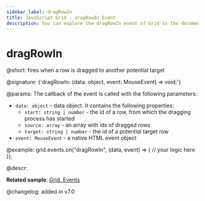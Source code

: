 ```yaml
---
sidebar_label: dragRowIn
title: JavaScript Grid - dragRowIn Event 
description: You can explore the dragRowIn event of Grid in the documentation of the DHTMLX JavaScript UI library. Browse developer guides and API reference, try out code examples and live demos, and download a free 30-day evaluation version of DHTMLX Suite.
---
```


# dragRowIn

@short: fires when a row is dragged to another potential target

@signature: {'dragRowIn: (data: object, event: MouseEvent) => void;'}

@params:
The callback of the event is called with the following parameters:

- `data: object` - data object. It contains the following properties:
    - `start: string | number` - the id of a row, from which the dragging process has started
    - `source: array` - an array with ids of dragged rows
    - `target: string | number` - the id of a potential target row
- `event: MouseEvent` - a native HTML event object

@example:
grid.events.on("dragRowIn", (data, event) => {
  // your logic here
});


@descr:

**Related sample**: [Grid. Events](https://snippet.dhtmlx.com/9zeyp4ds)

@changelog: added in v7.0

[comment]: # (@relatedapi: grid/api/grid_afterrowdrag_event.md grid/api/grid_afterrowdrop_event.md grid/api/grid_beforerowdrag_event.md grid/api/grid_beforerowdrop_event.md grid/api/grid_canrowdrop_event.md grid/api/grid_cancelrowdrop_event.md grid/api/grid_dragrowout_event.md grid/api/grid_dragrowstart_event.md) 

[comment]: # (@related: grid/configuration.md#drag-n-drop-between-grids)
